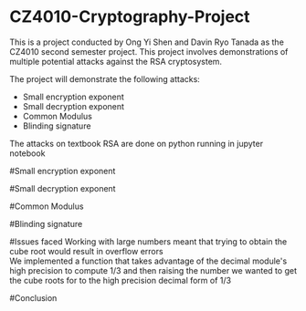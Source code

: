 # CZ4010-Cryptography-Project

This is a project conducted by Ong Yi Shen and Davin Ryo Tanada 
as the CZ4010 second semester project. This project involves demonstrations
of multiple potential attacks against the RSA cryptosystem.

The project will demonstrate the following attacks:
- Small encryption exponent
- Small decryption exponent
- Common Modulus
- Blinding signature

The attacks on textbook RSA are done on python running in jupyter notebook

#Small encryption exponent

#Small decryption exponent

#Common Modulus

#Blinding signature

#Issues faced
Working with large numbers meant that trying to obtain the cube root would result in overflow errors<br>
We implemented a function that takes advantage of the decimal module's high precision to compute 1/3 and then raising the number we wanted to get the cube roots for
to the high precision decimal form of 1/3

#Conclusion
